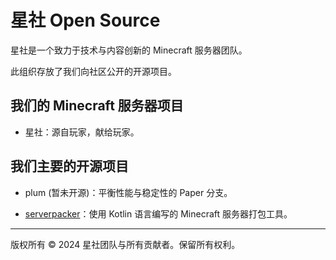 # 星社 Open Source

星社是一个致力于技术与内容创新的 Minecraft 服务器团队。

此组织存放了我们向社区公开的开源项目。

## 我们的 Minecraft 服务器项目

- 星社：源自玩家，献给玩家。

## 我们主要的开源项目

- plum (暂未开源)：平衡性能与稳定性的 Paper 分支。

- [serverpacker](https://github.com/PlutoProject/serverpacker)：使用 Kotlin 语言编写的 Minecraft 服务器打包工具。

---

版权所有 © 2024 星社团队与所有贡献者。保留所有权利。
